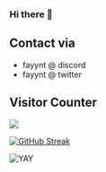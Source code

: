 ### Hi there 👋

## Contact via
* fayynt @ discord
* fayynt @ twitter



## Visitor Counter
  <img src="https://profile-counter.glitch.me/fayynt/count.svg" />


[![GitHub Streak](https://streak-stats.demolab.com?user=fayynt&theme=tokyonight&date_format=j%20M%5B%20Y%5D)](https://git.io/streak-stats)

![YAY](https://cdn.discordapp.com/attachments/927026432436219924/927031898272825414/makesweet-36hj3o.gif)

 

